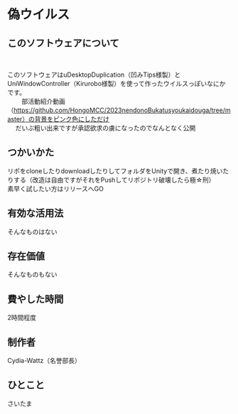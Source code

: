 # 偽ウイルス<br>
## このソフトウェアについて<br>　　
このソフトウェアはuDesktopDuplication（凹みTips様製）とUniWindowController（Kirurobo様製）を使って作ったウイルスっぽいなにかです。<br>　　
部活動紹介動画（https://github.com/HongoMCC/2023nendonoBukatusyoukaidouga/tree/master）の背景をピンク色にしただけ<br>　
だいぶ粗い出来ですが承認欲求の虜になったのでなんとなく公開<br>
## つかいかた<br>
リポをcloneしたりdownloadしたりしてフォルダをUnityで開き、煮たり焼いたりする（改造は自由ですがそれをPushしてリポジトリ破壊したら極☆刑）　　<br>
素早く試したい方はリリースへGO  <br>
## 有効な活用法<br>
そんなものはない<br>
## 存在価値<br>
そんなものもない<br>
## 費やした時間<br>
2時間程度<br>
## 制作者<br>
Cydia-Wattz（名誉部長）<br>
## ひとこと<br>
さいたま<br>
